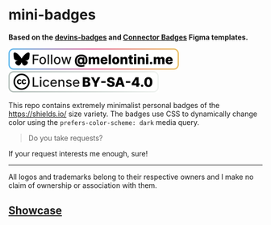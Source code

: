 # mini-badges

**Based on the [devins-badges](https://github.com/intergrav/devins-badges) and [Connector Badges](https://github.com/Sinytra/.github/tree/main/badges/connector) Figma templates.**

[![Follow @melontini.me on Bluesky!](/personal/bluesky-follow.svg)](https://bsky.app/profile/melontini.me)
![License BY-SA-4.0](/licenses/cc/cc-by-sa-4.0.svg)

This repo contains extremely minimalist personal badges of the https://shields.io/ size variety. The badges use CSS to dynamically change color using the `prefers-color-scheme: dark` media query.

> Do you take requests?

If your request interests me enough, sure!

*** 

All logos and trademarks belong to their respective owners and I make no claim of ownership or association with them.

## [Showcase](/SHOWCASE.md)